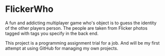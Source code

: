 FlickerWho
=============
A fun and addicting multiplayer game who's object is to guess the identity of the other players person. The people are taken from Flicker photos tagged with tags you specify in the back end.

This project is a programming assignment trial for a job. And will be my first attempt at using GitHub for managing my own projects.
